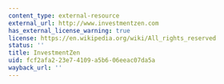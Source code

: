```yaml
---
content_type: external-resource
external_url: http://www.investmentzen.com
has_external_license_warning: true
license: https://en.wikipedia.org/wiki/All_rights_reserved
status: ''
title: InvestmentZen
uid: fcf2afa2-23e7-4109-a5b6-06eeac07da5a
wayback_url: ''
---
```

